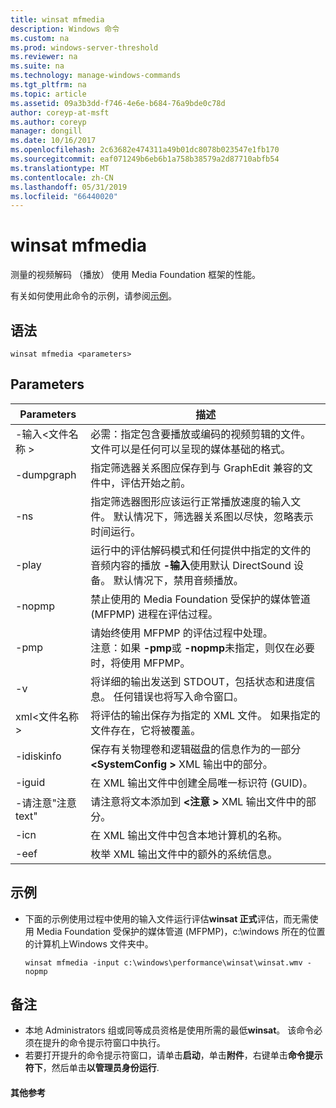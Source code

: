 ```yaml
---
title: winsat mfmedia
description: Windows 命令
ms.custom: na
ms.prod: windows-server-threshold
ms.reviewer: na
ms.suite: na
ms.technology: manage-windows-commands
ms.tgt_pltfrm: na
ms.topic: article
ms.assetid: 09a3b3dd-f746-4e6e-b684-76a9bde0c78d
author: coreyp-at-msft
ms.author: coreyp
manager: dongill
ms.date: 10/16/2017
ms.openlocfilehash: 2c63682e474311a49b01dc8078b023547e1fb170
ms.sourcegitcommit: eaf071249b6eb6b1a758b38579a2d87710abfb54
ms.translationtype: MT
ms.contentlocale: zh-CN
ms.lasthandoff: 05/31/2019
ms.locfileid: "66440020"
---
```

# <a name="winsat-mfmedia"></a>winsat mfmedia



测量的视频解码 （播放） 使用 Media Foundation 框架的性能。

有关如何使用此命令的示例，请参阅[示例](#BKMK_examples)。

## <a name="syntax"></a>语法

```
winsat mfmedia <parameters>
```

## <a name="parameters"></a>Parameters

|Parameters|描述|
|----------|-----------|
|-输入\<文件名称 >|必需：指定包含要播放或编码的视频剪辑的文件。 文件可以是任何可以呈现的媒体基础的格式。|
|-dumpgraph|指定筛选器关系图应保存到与 GraphEdit 兼容的文件中，评估开始之前。|
|-ns|指定筛选器图形应该运行正常播放速度的输入文件。 默认情况下，筛选器关系图以尽快，忽略表示时间运行。|
|-play|运行中的评估解码模式和任何提供中指定的文件的音频内容的播放 **-输入**使用默认 DirectSound 设备。 默认情况下，禁用音频播放。|
|-nopmp|禁止使用的 Media Foundation 受保护的媒体管道 (MFPMP) 进程在评估过程。|
|-pmp|请始终使用 MFPMP 的评估过程中处理。</br>注意：如果 **-pmp**或 **-nopmp**未指定，则仅在必要时，将使用 MFPMP。|
|-v|将详细的输出发送到 STDOUT，包括状态和进度信息。 任何错误也将写入命令窗口。|
|xml\<文件名称 >|将评估的输出保存为指定的 XML 文件。 如果指定的文件存在，它将被覆盖。|
|-idiskinfo|保存有关物理卷和逻辑磁盘的信息作为的一部分 **\<SystemConfig >** XML 输出中的部分。|
|-iguid|在 XML 输出文件中创建全局唯一标识符 (GUID)。|
|-请注意"注意 text"|请注意将文本添加到 **\<注意 >** XML 输出文件中的部分。|
|-icn|在 XML 输出文件中包含本地计算机的名称。|
|-eef|枚举 XML 输出文件中的额外的系统信息。|

## <a name="BKMK_examples"></a>示例

- 下面的示例使用过程中使用的输入文件运行评估**winsat 正式**评估，而无需使用 Media Foundation 受保护的媒体管道 (MFPMP)，c:\windows 所在的位置的计算机上Windows 文件夹中。  
  ```
  winsat mfmedia -input c:\windows\performance\winsat\winsat.wmv -nopmp
  ```

## <a name="remarks"></a>备注

-   本地 Administrators 组或同等成员资格是使用所需的最低**winsat**。 该命令必须在提升的命令提示符窗口中执行。
-   若要打开提升的命令提示符窗口，请单击**启动**，单击**附件**，右键单击**命令提示符下**，然后单击**以管理员身份运行**.

#### <a name="additional-references"></a>其他参考


